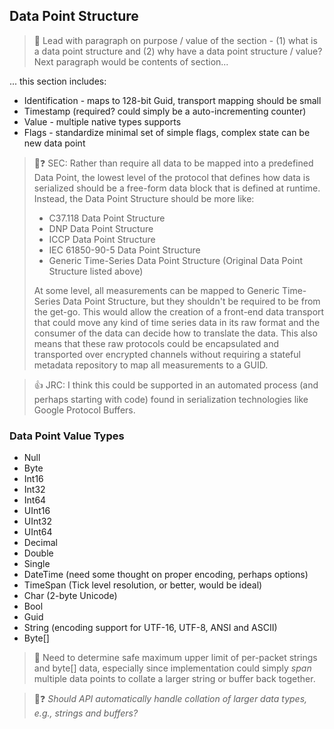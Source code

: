 ## Data Point Structure

> :construction: Lead with paragraph on purpose / value of the section - (1) what is a data point structure and (2) why have a data point structure / value? Next paragraph would be contents of section...

... this section includes:

* Identification - maps to 128-bit Guid, transport mapping should be small
* Timestamp (required? could simply be a auto-incrementing counter)
* Value - multiple native types supports
* Flags - standardize minimal set of simple flags, complex state can be new data point

> :tomato::question: SEC: Rather than require all data to be mapped into a predefined Data Point, the lowest level of the protocol that defines how data is serialized should be a free-form data block that is defined at runtime. Instead, the Data Point Structure should be more like:
> * C37.118 Data Point Structure
> * DNP Data Point Structure
> * ICCP Data Point Structure
> * IEC 61850-90-5 Data Point Structure
> * Generic Time-Series Data Point Structure (Original Data Point Structure listed above)
>
> At some level, all measurements can be mapped to Generic Time-Series Data Point Structure, but they shouldn't be required to be from the get-go. This would allow the creation of a front-end data transport that could move any kind of time series data in its raw format and the consumer of the data can decide how to translate the data. This also means that these raw protocols could be encapsulated and transported over encrypted channels without requiring a stateful metadata repository to map all measurements to a GUID.

> :thumbsup: JRC: I think this could be supported in an automated process (and perhaps starting with code) found in serialization technologies like Google Protocol Buffers.

### Data Point Value Types

* Null
* Byte
* Int16
* Int32
* Int64
* UInt16
* UInt32
* UInt64
* Decimal
* Double
* Single
* DateTime (need some thought on proper encoding, perhaps options)
* TimeSpan (Tick level resolution, or better, would be ideal)
* Char (2-byte Unicode)
* Bool
* Guid
* String (encoding support for UTF-16, UTF-8, ANSI and ASCII)
* Byte[]

> :construction: Need to determine safe maximum upper limit of per-packet strings and byte[] data, especially since implementation could simply _span_ multiple data points to collate a larger string or buffer back together.

> :tomato::question: _Should API automatically handle collation of larger data types, e.g., strings and buffers?_
